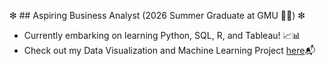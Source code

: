 ❇ ## Aspiring Business Analyst (2026 Summer Graduate at GMU 👩‍🎓) ❇

* Currently embarking on learning Python, SQL, R, and Tableau! 📈📊
* Check out my Data Visualization and Machine Learning Project [here](   )📬
<!--
**JasaGellert/JasaGellert** is a ✨ _special_ ✨ repository because its `README.md` (this file) appears on your GitHub profile.

Here are some ideas to get you started:

- 🔭 I’m currently working on ...
- 🌱 I’m currently learning ...
- 👯 I’m looking to collaborate on ...
- 🤔 I’m looking for help with ...
- 💬 Ask me about ...
- 📫 How to reach me: ...
- 😄 Pronouns: ...
- ⚡ Fun fact: ...
-->

